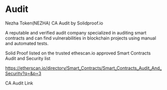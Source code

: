 # Audit
Nezha Token(NEZHA) CA Audit by Solidproof.io
<br>

A reputable and verified audit company specialized in auditing smart contracts and can find vulnerabilities in blockchain projects using manual and automated tests.
<br>

Solid Proof listed on the trusted ethescan.io approved Smart Contracts Audit and Security list

https://etherscan.io/directory/Smart_Contracts/Smart_Contracts_Audit_And_Security?q=&p=3
<br>

CA Audit Link
